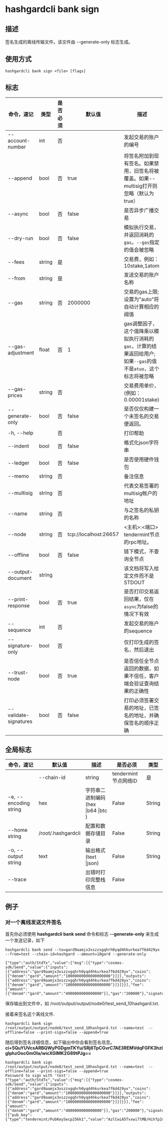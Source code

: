 # hashgardcli bank sign

## 描述

签名生成的离线传输文件。该文件由 --generate-only 标志生成。

## 使用方式

```
hashgardcli bank sign <file> [flags]
```

 

## 标志

| 命令，速记       | 类型    | 是否必须 | 默认值                | 描述                                                         |
| ---------------- | ------- | -------- | --------------------- | ------------------------------------------------------------ |
| --account-number | int     | 否       |                       | 发起交易的账户的编号                                         |
| --append | bool | 否 | true | 将签名附加到现有签名。如果禁用，旧签名将被覆盖。如果--multisig打开则忽略（默认为true） |
| --async          | bool | 否       | false                 | 是否异步广播交易                                             |
| --dry-run        | bool | 否       | false                 | 模拟执行交易，并返回消耗的`gas`。`--gas`指定的值会被忽略     |
| --fees           | string  | 是       |                       | 交易费，例如： 10stake,1atom                                 |
| --from           | string  | 是       |                       | 发送交易的账户名称                                           |
| --gas            | string  | 否       | 2000000               | 交易的gas上限; 设置为"auto"将自动计算相应的阈值              |
| --gas-adjustment | float   | 否       | 1                     | gas调整因子，这个值降乘以模拟执行消耗的`gas`，计算的结果返回给用户; 如果`--gas`的值不是`atuo`，这个标志将被忽略 |
| --gas-prices     | string  | 否       |                       | 交易费用单价，(例如： 0.00001stake)                          |
| --generate-only  | bool | 否       | false                 | 是否仅仅构建一个未签名的交易便返回。                         |
| -h, --help       |         | 否       |                       | 打印帮助                                                     |
| --indent         | bool | 否       | false                 | 格式化json字符串                                             |
| --ledger         | bool | 否       | false                 | 是否使用硬件钱包                                             |
| --memo           | string  | 否       |                       | 备注信息                                                     |
| --multisig | string | 否 | | 代表交易签署的multisig帐户的地址 |
| --name | string | 否 | | 与之签名的私钥的名称 |
| --node           | string  | 否       | tcp://localhost:26657 | <主机>:<端口> tendermint节点的rpc地址。                      |
| --offline | bool | 否 | false | 链下模式，不查询全节点 |
| --output-document | string |  |  | 该文档将写入给定文件而不是STDOUT |
| --print-response | bool | 否       | true | 是否打印交易返回结果，仅在`async`为false的情况下有效  |
| --sequence       | int     | 否       |                       | 发起交易的账户的sequence                                     |
| --signature-only | bool | 否 | | 仅打印生成的签名，然后退出 |
| --trust-node     | bool | 否       | true                  | 是否信任全节点返回的数据，如果不信任，客户端会验证查询结果的正确性 |
| --validate-signatures | bool | 否 | false | 打印必须签署交易的地址，已签名的地址，并确保签名的顺序正确 |


## 全局标志

| 命令，速记            | 默认值         | 描述                                | 是否必须 | 类型   |
| --------------------- | -------------- | ----------------------------------- | -------- | ------ |
| | --chain-id | string | tendermint 节点网络ID | 是 |
| -e, --encoding string | hex            | 字符串二进制编码 (hex \|b64 \|btc ) | False    | String |
| --home string         | /root/.hashgardcli | 配置和数据存储目录                  | False    | String |
| -o, --output string   | text           | 输出格式(text \|json)               | False    | String |
| --trace               |                | 出错时打印完整栈信息                | False    |        |

## 例子

### 对一个离线发送文件签名

首先你必须使用 **hashgardcli bank send**  命令和标志 **--generate-only** 来生成一个发送记录，如下

```  
hashgardcli bank send --to=gard9aamjx3xszzxgqhrh0yqd4hkurkea7f6d429yx  --from=test --chain-id=hashgard --amount=10gard --generate-only

{"type":"auth/StdTx","value":{"msg":[{"type":"cosmos-sdk/Send","value":{"inputs":[{"address":"gard9aamjx3xszzxgqhrh0yqd4hkurkea7f6d429yx","coins":[{"denom":"gard","amount":"10000000000000000000"}]}],"outputs":[{"address":"gard9aamjx3xszzxgqhrh0yqd4hkurkea7f6d429yx","coins":[{"denom":"gard","amount":"10000000000000000000"}]}]}}],"fee":{"amount":[{"denom":"gard","amount":"4000000000000000"}],"gas":"200000"},"signatures":null,"memo":""}}
```



保存输出到文件中，如  /root/output/output/node0/test_send_10hashgard.txt.

接着来签名这个离线文件.

```
hashgardcli bank sign /root/output/output/node0/test_send_10hashgard.txt --name=test  --offline=false --print-sigs=false --append=true
```

随后得到签名详细信息，如下输出中你会看到签名信息。 
**ci+5QuYUVcsARBQWyPGDgmTKYu/SRj6TpCGvrC7AE3REMVdqFGFK3hzlgIphzOocGmOIa/wicXGlMK2G89tPJg==**

```
hashgardcli bank sign /root/output/output/node0/test_send_10hashgard.txt --name=test  --offline=false --print-sigs=false --append=true
Password to sign with 'test':
{"type":"auth/StdTx","value":{"msg":[{"type":"cosmos-sdk/Send","value":{"inputs":[{"address":"gard9aamjx3xszzxgqhrh0yqd4hkurkea7f6d429yx","coins":[{"denom":"gard","amount":"10000000000000000000"}]}],"outputs":[{"address":"gard9aamjx3xszzxgqhrh0yqd4hkurkea7f6d429yx","coins":[{"denom":"gard","amount":"10000000000000000000"}]}]}}],"fee":{"amount":[{"denom":"gard","amount":"4000000000000000"}],"gas":"200000"},"signatures":[{"pub_key":{"type":"tendermint/PubKeySecp256k1","value":"AzlCwiA5Tvxwi7lMB/Hihfp2qnaks5Wrrgkg/Jy7sEkF"},"signature":"ci+5QuYUVcsARBQWyPGDgmTKYu/SRj6TpCGvrC7AE3REMVdqFGFK3hzlgIphzOocGmOIa/wicXGlMK2G89tPJg==","account_number":"0","sequence":"2"}],"memo":""}}
```


